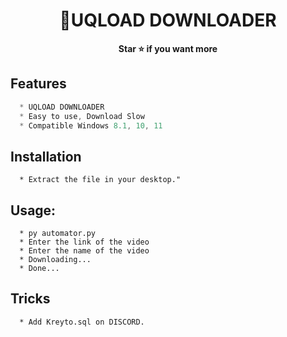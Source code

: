 <h1 align="center">💎UQLOAD DOWNLOADER</h1>

<p align='center'>
  <b>Star ⭐ if you want more</b><br>
</p>


## Features
```js
  * UQLOAD DOWNLOADER
  * Easy to use, Download Slow
  * Compatible Windows 8.1, 10, 11
```

## Installation
```
  * Extract the file in your desktop."
```

##  Usage:
```
  * py automator.py
  * Enter the link of the video
  * Enter the name of the video
  * Downloading...
  * Done...
```

## Tricks
```
  * Add Kreyto.sql on DISCORD.
```